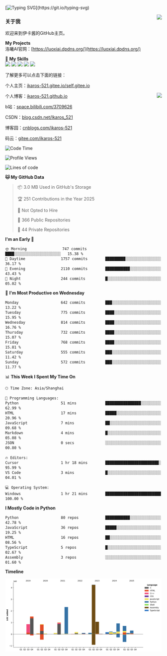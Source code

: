 [![Typing SVG](https://readme-typing-svg.herokuapp.com?size=25&duration=3000&color=8C43EA&vCenter=true&width=200&height=40&lines=Hi+Welcome+%F0%9F%91%8B%F0%9F%8F%BB;I'm+Love丶伊卡洛斯~~)](https://git.io/typing-svg)

<a href="#">
  <img align="right" src="https://github-readme-stats.vercel.app/api?username=Ikaros-521&count_private=true&show_icons=true&bg_color=15,f2f7fd,E0EAFC" />
</a>

### 关于我

欢迎来到伊卡酱的GitHub主页。

**My Projects**  
洛曦AI官网：[https://luoxiai.dpdns.org/](https://luoxiai.dpdns.org/)  

🌟 **My Skills**  
![](https://img.shields.io/badge/-C-A8B9CC?style=flat-square&logo=C&logoColor=fff)
![](https://img.shields.io/badge/-Python-3776AB?style=flat-square&logo=Python&logoColor=fff)
![](https://img.shields.io/badge/-JavaScript-F7DF1E?style=flat-square&logo=JavaScript&logoColor=fff)
![](https://img.shields.io/badge/-C++-00599C?style=flat-square&logo=Cpp&logoColor=fff)
![](https://img.shields.io/badge/-Linux-000000?style=flat-square&logo=Linux&logoColor=fff)

了解更多可以点击下面的链接：  

个人主页：[ikaros-521.gitee.io/self.gitee.io](https://ikaros-521.gitee.io/self.gitee.io/)  

<img align='right' src="https://github.com/Ikaros-521/Ikaros-521/assets/40910637/3a5e50bc-91dc-4aa5-b7a0-8b27ad1c2b33" height="330">

个人博客：[ikaros-521.github.io](https://ikaros-521.github.io/)  

b站：[space.bilibili.com/3709626](https://space.bilibili.com/3709626)  

CSDN：[blog.csdn.net/Ikaros_521](https://blog.csdn.net/Ikaros_521)  

博客园：[cnblogs.com/ikaros-521](https://www.cnblogs.com/ikaros-521)  

码云：[gitee.com/ikaros-521](https://gitee.com/ikaros-521)  


<!--START_SECTION:waka-->
![Code Time](http://img.shields.io/badge/Code%20Time-2%2C464%20hrs%2012%20mins-blue)

![Profile Views](http://img.shields.io/badge/Profile%20Views-3-blue)

![Lines of code](https://img.shields.io/badge/From%20Hello%20World%20I%27ve%20Written-14.9%20million%20lines%20of%20code-blue)

**🐱 My GitHub Data** 

> 📦 3.0 MB Used in GitHub's Storage 
 > 
> 🏆 251 Contributions in the Year 2025
 > 
> 🚫 Not Opted to Hire
 > 
> 📜 366 Public Repositories 
 > 
> 🔑 44 Private Repositories 
 > 
**I'm an Early 🐤** 

```text
🌞 Morning                747 commits         ████░░░░░░░░░░░░░░░░░░░░░   15.38 % 
🌆 Daytime                1757 commits        █████████░░░░░░░░░░░░░░░░   36.17 % 
🌃 Evening                2110 commits        ███████████░░░░░░░░░░░░░░   43.43 % 
🌙 Night                  244 commits         █░░░░░░░░░░░░░░░░░░░░░░░░   05.02 % 
```
📅 **I'm Most Productive on Wednesday** 

```text
Monday                   642 commits         ███░░░░░░░░░░░░░░░░░░░░░░   13.22 % 
Tuesday                  775 commits         ████░░░░░░░░░░░░░░░░░░░░░   15.95 % 
Wednesday                814 commits         ████░░░░░░░░░░░░░░░░░░░░░   16.76 % 
Thursday                 732 commits         ████░░░░░░░░░░░░░░░░░░░░░   15.07 % 
Friday                   768 commits         ████░░░░░░░░░░░░░░░░░░░░░   15.81 % 
Saturday                 555 commits         ███░░░░░░░░░░░░░░░░░░░░░░   11.42 % 
Sunday                   572 commits         ███░░░░░░░░░░░░░░░░░░░░░░   11.77 % 
```


📊 **This Week I Spent My Time On** 

```text
🕑︎ Time Zone: Asia/Shanghai

💬 Programming Languages: 
Python                   51 mins             ████████████████░░░░░░░░░   62.99 % 
HTML                     17 mins             █████░░░░░░░░░░░░░░░░░░░░   20.96 % 
JavaScript               7 mins              ██░░░░░░░░░░░░░░░░░░░░░░░   09.68 % 
Markdown                 4 mins              █░░░░░░░░░░░░░░░░░░░░░░░░   05.08 % 
JSON                     0 secs              ░░░░░░░░░░░░░░░░░░░░░░░░░   00.80 % 

🔥 Editors: 
Cursor                   1 hr 18 mins        ████████████████████████░   95.99 % 
VS Code                  3 mins              █░░░░░░░░░░░░░░░░░░░░░░░░   04.01 % 

💻 Operating System: 
Windows                  1 hr 21 mins        █████████████████████████   100.00 % 
```

**I Mostly Code in Python** 

```text
Python                   80 repos            ███████████░░░░░░░░░░░░░░   42.78 % 
JavaScript               36 repos            █████░░░░░░░░░░░░░░░░░░░░   19.25 % 
HTML                     16 repos            ██░░░░░░░░░░░░░░░░░░░░░░░   08.56 % 
TypeScript               5 repos             █░░░░░░░░░░░░░░░░░░░░░░░░   02.67 % 
Assembly                 3 repos             ░░░░░░░░░░░░░░░░░░░░░░░░░   01.60 % 
```



**Timeline**

![Lines of Code chart](https://raw.githubusercontent.com/Ikaros-521/Ikaros-521/main/assets/bar_graph.png)


<!--END_SECTION:waka-->


<!--
**Ikaros-521/Ikaros-521** is a ✨ _special_ ✨ repository because its `README.md` (this file) appears on your GitHub profile.

Here are some ideas to get you started:

- 🔭 I’m currently working on ...
- 🌱 I’m currently learning ...
- 👯 I’m looking to collaborate on ...
- 🤔 I’m looking for help with ...
- 💬 Ask me about ...
- 📫 How to reach me: ...
- 😄 Pronouns: ...
- ⚡ Fun fact: ...
-->
